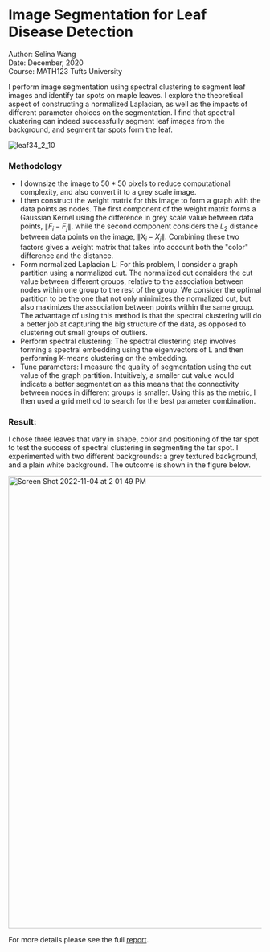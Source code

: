 # Image Segmentation for Leaf Disease Detection
Author: Selina Wang\
Date: December, 2020\
Course: MATH123 Tufts University


I perform image segmentation using spectral clustering to segment leaf images and identify tar spots on maple leaves. I explore the theoretical aspect of constructing a normalized Laplacian, as well as the impacts of different parameter choices on the segmentation. I find that spectral clustering can indeed successfully segment leaf images from the background, and segment tar spots form the leaf. 

![leaf34_2_10](https://user-images.githubusercontent.com/80374850/200037955-07ad8d0f-f4a4-4492-9ae0-21c2dfac972f.png)


### Methodology
- I downsize the image to $50 * 50$ pixels to reduce computational complexity, and also convert it to a grey scale image.
- I then construct the weight matrix for this image to form a graph with the data points as nodes. The first component of the weight matrix forms a Gaussian Kernel using the difference in grey scale value between data points, $\|F_i-F_j\|$, while the second component considers the $L_2$ distance between data points on the image, $\|X_i-X_j\|$. Combining these two factors gives a weight matrix that takes into account both the "color" difference and the distance.
- Form normalized Laplacian L: For this problem, I consider a graph partition using a normalized cut. The normalized cut considers the cut value between different groups, relative to the association between nodes within one group to the rest of the group. We consider the optimal partition to be the one that not only minimizes the normalized cut, but also maximizes the association between points within the same group. The advantage of using this method is that the spectral clustering will do a better job at capturing the big structure of the data, as opposed to clustering out small groups of outliers.
- Perform spectral clustering: The spectral clustering step involves forming a spectral embedding using the eigenvectors of L and then performing K-means clustering on the embedding.
- Tune parameters: I measure the quality of segmentation using the cut value of the graph partition. Intuitively, a smaller cut value would indicate a better segmentation as this means that the connectivity between nodes in different groups is smaller. Using this as the metric, I then used a grid method to search for the best parameter combination.


### Result:
I chose three leaves that vary in shape, color and positioning of the tar spot to test the success of spectral clustering in segmenting the tar spot. I experimented with two different backgrounds: a grey textured background, and a plain white background. The outcome is shown in the figure below.

<img width="900" alt="Screen Shot 2022-11-04 at 2 01 49 PM" src="https://user-images.githubusercontent.com/80374850/200044651-e60e0967-94e1-433f-869e-6ce5f399e1f2.png">

For more details please see the full [report](https://github.com/selinawaang/Image-Segmentation-for-Leaf-Disease-Detection/blob/8ad906ff3e35bf9c2f106604b27d6738e3542cba/Selina%20Wang%20Final%20Project%20Math123.pdf).
